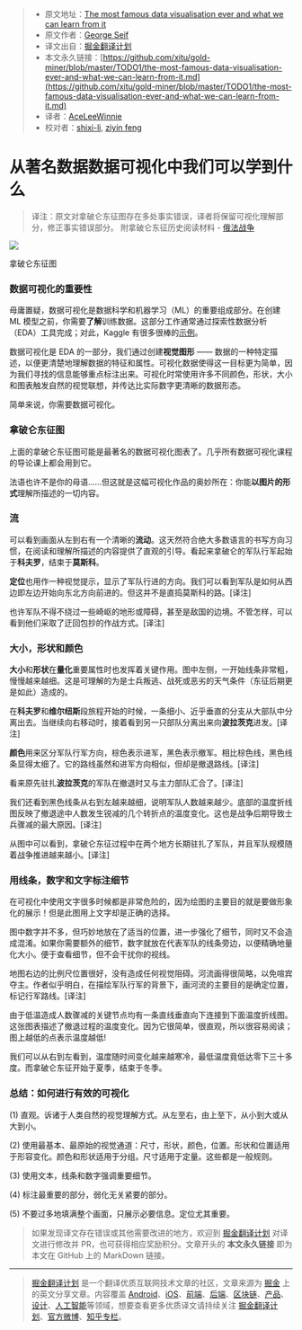 > * 原文地址：[The most famous data visualisation ever and what we can learn from it](https://towardsdatascience.com/the-most-famous-data-visualisation-ever-and-what-we-can-learn-from-it-abcdfa772548)
> * 原文作者：[George Seif](https://towardsdatascience.com/@george.seif94)
> * 译文出自：[掘金翻译计划](https://github.com/xitu/gold-miner)
> * 本文永久链接：[https://github.com/xitu/gold-miner/blob/master/TODO1/the-most-famous-data-visualisation-ever-and-what-we-can-learn-from-it.md](https://github.com/xitu/gold-miner/blob/master/TODO1/the-most-famous-data-visualisation-ever-and-what-we-can-learn-from-it.md)
> * 译者：[AceLeeWinnie](https://github.com/AceLeeWinnie)
> * 校对者：[shixi-li](https://github.com/shixi-li), [ziyin feng](https://github.com/Fengziyin1234)

# 从著名数据数据可视化中我们可以学到什么

> 译注：原文对拿破仑东征图存在多处事实错误，译者将保留可视化理解部分，修正事实错误部分。
> 附拿破仑东征历史阅读材料 - [俄法战争](https://zh.wikipedia.org/wiki/%E4%BF%84%E6%B3%95%E6%88%98%E4%BA%89)

![](https://cdn-images-1.medium.com/max/1600/1*V9sq--wHI1wm1zA3Gng1sg.png)

拿破仑东征图

### 数据可视化的重要性

毋庸置疑，数据可视化是数据科学和机器学习（ML）的重要组成部分。在创建 ML 模型之前，你需要**了解**训练数据。这部分工作通常通过探索性数据分析（EDA）工具完成；对此，Kaggle 有很多很棒的[示例](https://www.kaggle.com/kernels)。

数据可视化是 EDA 的一部分，我们通过创建**视觉图形** —— 数据的一种特定描述，以便更清楚地理解数据的特征和属性。可视化数据使得这一目标更为简单，因为我们寻找的信息能够重点标注出来。可视化时常使用许多不同颜色，形状，大小和图表触发自然的视觉联想，并传达比实际数字更清晰的数据形态。

简单来说，你需要数据可视化。

### 拿破仑东征图

上面的拿破仑东征图可能是最著名的数据可视化图表了。几乎所有数据可视化课程的导论课上都会用到它。

法语也许不是你的母语......但这就是这幅可视化作品的奥妙所在：你能**以图片的形式**理解所描述的一切内容。

### 流

可以看到画面从左到右有一个清晰的**流动**。这天然符合绝大多数语言的书写方向习惯，在阅读和理解所描述的内容提供了直观的引导。看起来拿破仑的军队行军起始于**科夫罗**，结束于**莫斯科**。

**定位**也用作一种视觉提示，显示了军队行进的方向。我们可以看到军队是如何从西边即左边开始向东北方向前进的。但这并不是直捣莫斯科的路。[译注]

也许军队不得不绕过一些崎岖的地形或障碍，甚至是敌国的边境。不管怎样，可以看到他们采取了迂回包抄的作战方式。[译注]

### 大小，形状和颜色

**大小**和**形状**在**量化**重要属性时也发挥着关键作用。图中左侧，一开始线条非常粗，慢慢越来越细。这是可理解的为是士兵叛逃、战死或恶劣的天气条件（东征后期更是如此）造成的。

在**科夫罗**和**维尔纽斯**段旅程开始的时候，一条细小、近乎垂直的分支从大部队中分离出去。当继续向右移动时，接着看到另一只部队分离出来向**波拉茨克**进发。[译注]

**颜色**用来区分军队行军方向，棕色表示进军，黑色表示撤军。相比棕色线，黑色线条显得太细了。它的路线虽然和进军方向相似，但却是撤退路线。[译注]

看来原先驻扎**波拉茨克**的军队在撤退时又与主力部队汇合了。[译注]

我们还看到黑色线条从右到左越来越细，说明军队人数越来越少。底部的温度折线图反映了撤退途中人数发生锐减的几个转折点的温度变化。这也是战争后期导致士兵骤减的最大原因。[译注]

从图中可以看到，拿破仑东征过程中在两个地方长期驻扎了军队，并且军队规模随着战争推进越来越小。[译注]

### 用线条，数字和文字标注细节

在可视化中使用文字很多时候都是非常危险的，因为绘图的主要目的就是要做形象化的展示！但是此图用上文字却是正确的选择。

图中数字并不多，但巧妙地放在了适当的位置，进一步强化了细节，同时又不会造成混淆。如果你需要额外的细节，数字就放在代表军队的线条旁边，以便精确地量化大小。便于查看细节，但不会干扰你的视线。

地图右边的比例尺位置很好，没有造成任何视觉阻碍。河流画得很简略，以免喧宾夺主。作者似乎明白，在描绘军队行军的背景下，画河流的主要目的是确定位置，标记行军路线。[译注]

由于低温造成人数骤减的关键节点均有一条直线垂直向下连接到下面温度折线图。这张图表描述了撤退过程的温度变化。因为它很简单，很直观，所以很容易阅读；图上越低的点表示温度越低!

我们可以从右到左看到，温度随时间变化越来越寒冷，最低温度竟低达零下三十多度。而拿破仑东征开始于夏季，结束于冬季。

### 总结：如何进行有效的可视化

(1) 直观。诉诸于人类自然的视觉理解方式。从左至右，由上至下，从小到大或从大到小。

(2) 使用最基本、最原始的视觉通道：尺寸，形状，颜色，位置。形状和位置适用于形容变化。颜色和形状适用于分组。尺寸适用于定量。这些都是一般规则。

(3) 使用文本，线条和数字强调重要细节。

(4) 标注最重要的部分，弱化无关紧要的部分。

(5) 不要过多地填满整个画面，只展示必要信息。定位尤其重要。

> 如果发现译文存在错误或其他需要改进的地方，欢迎到 [掘金翻译计划](https://github.com/xitu/gold-miner) 对译文进行修改并 PR，也可获得相应奖励积分。文章开头的 **本文永久链接** 即为本文在 GitHub 上的 MarkDown 链接。

---

> [掘金翻译计划](https://github.com/xitu/gold-miner) 是一个翻译优质互联网技术文章的社区，文章来源为 [掘金](https://juejin.im) 上的英文分享文章。内容覆盖 [Android](https://github.com/xitu/gold-miner#android)、[iOS](https://github.com/xitu/gold-miner#ios)、[前端](https://github.com/xitu/gold-miner#前端)、[后端](https://github.com/xitu/gold-miner#后端)、[区块链](https://github.com/xitu/gold-miner#区块链)、[产品](https://github.com/xitu/gold-miner#产品)、[设计](https://github.com/xitu/gold-miner#设计)、[人工智能](https://github.com/xitu/gold-miner#人工智能)等领域，想要查看更多优质译文请持续关注 [掘金翻译计划](https://github.com/xitu/gold-miner)、[官方微博](http://weibo.com/juejinfanyi)、[知乎专栏](https://zhuanlan.zhihu.com/juejinfanyi)。
